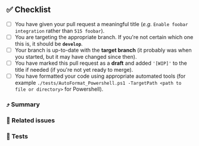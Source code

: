 ## :white_check_mark: Checklist

<!--
Thank you for your pull request!

Before going any further, please review the [guidelines for contributing](../CONTRIBUTING.md) to this repository.
Replace the empty checkboxes [ ] below with checked ones [x] accordingly.
-->

- [ ] You have given your pull request a meaningful title (_e.g._ `Enable foobar integration` rather than `515 foobar`).
- [ ] You are targeting the appropriate branch. If you're not certain which one this is, it should be **`develop`**.
- [ ] Your branch is up-to-date with the **target branch** (it probably was when you started, but it may have changed since then).
- [ ] You have marked this pull request as a **draft** and added `'[WIP]'` to the title if needed (if you're not yet ready to merge).
- [ ] You have formatted your code using appropriate automated tools (for example `./tests/AutoFormat_Powershell.ps1 -TargetPath <path to file or directory>` for Powershell).

### :arrow_heading_up: Summary

<!--
Please explain what your pull request does here.
You might (optionally) want to include screenshots here.
-->

### :closed_umbrella: Related issues

<!--
If your pull request will close any open issues (hopefully it will!) then add `Closes #<issue number>` here.
-->

### :microscope: Tests

<!--
- Document any manual tests that you have carried out (*e.g.* deploying a new SHM and/or SRE) and confirm which commit you did this with
- Note that automated tests will be run as part of the CI process and will block this PR until they pass.
- Additionally, a successful code review may be required before this PR can be merged.
- If this pull request only changed documentation you can simply state 'Documentation only' here.
-->
